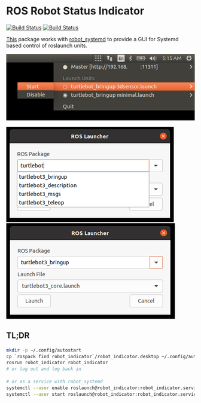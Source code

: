 # ROS Robot Status Indicator
[![Build Status](https://www.travis-ci.org/LucidOne/robot_indicator.svg?branch=master)](https://www.travis-ci.org/LucidOne/robot_indicator)
[![Build Status](http://build.ros.org/buildStatus/icon?subject=Kinetic&job=Kbin_uX64__robot_indicator__ubuntu_xenial_amd64__binary)](http://build.ros.org/view/Kbin_uX64/job/Kbin_uX64__robot_indicator__ubuntu_xenial_amd64__binary/)

[This](https://github.com/LucidOne/robot_indicator) package works with
[robot_systemd](https://github.com/LucidOne/robot_systemd) to provide a GUI for
Systemd based control of roslaunch units.

![Indicator](doc/indicator.png)

![Launch Package Selection](doc/launch_package.png)
![Launch UI](doc/launch_ui.png)

## TL;DR
```bash
mkdir -p ~/.config/autostart
cp `rospack find robot_indicator`/robot_indicator.desktop ~/.config/autostart/robot_indicator.desktop
rosrun robot_indicator robot_indicator
# or log out and log back in

# or as a service with robot_systemd
systemctl --user enable roslaunch@robot_indicator:robot_indicator.service
systemctl --user start roslaunch@robot_indicator:robot_indicator.service
```
